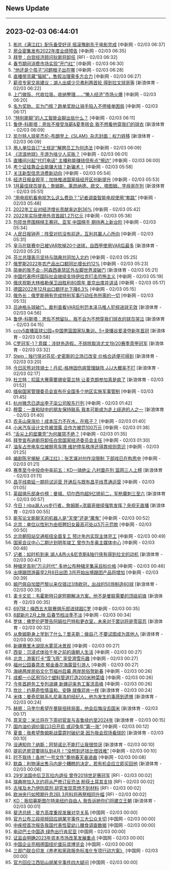## News Update
---
2023-02-03 06:44:01
---
1. <a target="_blank" href="http://www.chinanews.com//cul/2023/02-03/9946290.shtml">影片《满江红》配乐备受好评 摇滚豫剧先于电影完成</a> [中新网 - 02/03 06:37]
2. <a target="_blank" href="http://www.chinanews.com//cj/2023/02-03/9946289.shtml">房企密集发布2022年度业绩预告</a> [中新网 - 02/03 06:35]
3. <a target="_blank" href="https://www.rfi.fr/cn/%E8%B4%A2%E7%BB%8F%E5%BF%AB%E8%AE%AF/20230202-%E6%AC%A7%E8%82%A1%E6%94%B6%E9%AB%98">拜登：白宫经济顾问狄斯将卸任</a> [RFI - 02/03 06:32]
4. <a target="_blank" href="http://www.chinanews.com//cj/2023/02-03/9946288.shtml">春节期间消费市场实现“开门红”</a> [中新网 - 02/03 06:30]
5. <a target="_blank" href="http://www.chinanews.com//sh/2023/02-03/9946287.shtml">“他还是个孩子”问题根子出在哪</a> [中新网 - 02/03 06:28]
6. <a target="_blank" href="http://www.chinanews.com//cj/2023/02-03/9946286.shtml">直播带货藏“猫腻”，售假治理需多方合力</a> [中新网 - 02/03 06:27]
7. <a target="_blank" href="https://k.sina.cn/article_2018499075_784fda0302001ldc9.html?from=sports&subch=osport">薪资专家交易建议：湖人出威少贝弗利两首轮 得到拉文球哥等</a> [新浪体育 - 02/03 06:22]
8. <a target="_blank" href="http://www.chinanews.com//cj/2023/02-03/9946285.shtml">上门做饭、代收垃圾、收纳整理……“懒人经济”市场火爆</a> [中新网 - 02/03 06:20]
9. <a target="_blank" href="http://www.chinanews.com//cj/2023/02-03/9946284.shtml">名为奖励、实为门槛？跑单奖励让骑手陷入不停接单困局</a> [中新网 - 02/03 06:17]
10. <a target="_blank" href="http://www.chinanews.com//cj/2023/02-03/9946283.shtml">“特别能聊”的人工智能会聊出些什么？</a> [中新网 - 02/03 06:11]
11. <a target="_blank" href="https://k.sina.cn/article_2018499075_784fda0304001ldc7.html?from=sports&subch=osport">鲁伊-科斯塔：恩佐不接受涨薪&夏季转会 我不想看他穿我们的球衣</a> [新浪体育 - 02/03 06:09]
12. <a target="_blank" href="https://k.sina.cn/article_2018499075_784fda0302001ldc2.html?from=sports&subch=osport">凯尔特人球星杰伦-布朗登上《SLAM》杂志封面：权力转移</a> [新浪体育 - 02/03 06:09]
13. <a target="_blank" href="http://www.chinanews.com//sh/2023/02-03/9946282.shtml">用人单位自订“土规定”解聘员工为何违法</a> [中新网 - 02/03 06:09]
14. <a target="_blank" href="http://www.chinanews.com//cj/2023/02-03/9946281.shtml">《流浪地球》手游为啥少人买账？</a> [中新网 - 02/03 06:01]
15. <a target="_blank" href="http://www.chinanews.com//cj/2023/02-03/9946280.shtml">直播间兴起“代打电话” 主播称能赚钱但有点“擦边”</a> [中新网 - 02/03 06:00]
16. <a target="_blank" href="http://www.chinanews.com//sh/2023/02-03/9946279.shtml">考个证挂靠企业能赚大钱？新骗术！</a> [中新网 - 02/03 05:58]
17. <a target="_blank" href="http://www.chinanews.com//cj/2023/02-03/9946278.shtml">关注新型信息消费新动向</a> [中新网 - 02/03 05:54]
18. <a target="_blank" href="http://www.chinanews.com//cj/2023/02-03/9946277.shtml">经济日报金观平：加快推进国家级经开区创新提升</a> [中新网 - 02/03 05:53]
19. <a target="_blank" href="https://k.sina.cn/article_2018499075_784fda0302001ldbk.html?from=sports&subch=osport">1月最佳球员提名：詹姆斯、莱昂纳德、欧文、塔图姆、字母哥在列</a> [新浪体育 - 02/03 05:51]
20. <a target="_blank" href="http://www.chinanews.com//cj/2023/02-03/9946276.shtml">“用电视机看电视怎么这么费劲？”记者调查智能电视使用“套路”</a> [中新网 - 02/03 05:48]
21. <a target="_blank" href="http://www.chinanews.com//cj/2023/02-03/9946275.shtml">2022年工业对经济增长贡献率达到36%</a> [中新网 - 02/03 05:42]
22. <a target="_blank" href="http://www.chinanews.com//cj/2023/02-03/9946274.shtml">2022年实际使用外资首超1.2万亿元</a> [中新网 - 02/03 05:38]
23. <a target="_blank" href="http://www.chinanews.com//ty/2023/02-03/9946273.shtml">包揽世界围棋棋王赛冠、亚军 中国棋手 期待再上新台阶</a> [中新网 - 02/03 05:34]
24. <a target="_blank" href="http://www.chinanews.com//gn/2023/02-03/9946272.shtml">人民日报钟声：阵营对抗没有前途，互利共赢人心所向</a> [中新网 - 02/03 05:31]
25. <a target="_blank" href="https://k.sina.cn/article_2018499075_784fda0302001ldba.html?from=sports&subch=osport">皇马在联赛中已被VAR吹掉20个进球，自西甲使用VAR后最多</a> [新浪体育 - 02/03 05:25]
26. <a target="_blank" href="http://www.chinanews.com//gj/2023/02-03/9946271.shtml">芬兰总理表示坚持与瑞典共同加入北约</a> [中新网 - 02/03 05:25]
27. <a target="_blank" href="http://www.chinanews.com//gj/2023/02-03/9946270.shtml">俄罗斯2022年农产品出口额同比增长约12%</a> [中新网 - 02/03 05:23]
28. <a target="_blank" href="https://k.sina.cn/article_2018499075_784fda0302001ldbc.html?from=sports&subch=osport">简单的我不会💥阿森西奥禁区外左脚世界波破门</a> [新浪体育 - 02/03 05:21]
29. <a target="_blank" href="http://www.chinanews.com//gj/2023/02-03/9946269.shtml">中国代表呼吁国际社会继续支持伊拉克打击恐怖主义</a> [中新网 - 02/03 05:19]
30. <a target="_blank" href="http://www.chinanews.com//gj/2023/02-03/9946268.shtml">俄庆祝斯大林格勒保卫战胜利80周年 普京出席并讲话</a> [中新网 - 02/03 05:17]
31. <a target="_blank" href="http://www.chinanews.com//gj/2023/02-03/9946267.shtml">德国2022年12月出口额环比下降6.3%</a> [中新网 - 02/03 05:15]
32. <a target="_blank" href="http://www.chinanews.com//gj/2023/02-03/9946266.shtml">俄外长：俄罗斯拥有完成特别军事行动任务所需的一切</a> [中新网 - 02/03 05:13]
33. <a target="_blank" href="https://k.sina.cn/article_2018499075_784fda0302001ldb7.html?from=sports&subch=osport">吕迪格头球破门，裁判查看VAR后判罚本泽马推人犯规进球无效</a> [新浪体育 - 02/03 04:56]
34. <a target="_blank" href="https://k.sina.cn/article_2018499075_784fda0302001ldb3.html?from=sports&subch=osport">鲁伊-科斯塔：恩佐不想留队，我不会为不想穿我们球衣的球员哭泣</a> [新浪体育 - 02/03 04:15]
35. <a target="_blank" href="https://k.sina.cn/article_1685707867_6479dc5b001019xgj.html?from=sports&subch=cnfootball">cctv5直播篮球公园+中国男篮国家队集训，5+录播谷爱凌夺新年首冠</a> [新浪体育 - 02/03 03:58]
36. <a target="_blank" href="https://k.sina.cn/article_2018499075_784fda0302001lday.html?from=sports&subch=osport">C罗冠军-1？意媒：涉财务造假，不排除取消尤文19/20赛季意甲冠军</a> [新浪体育 - 02/03 03:32]
37. <a target="_blank" href="https://k.sina.cn/article_2018499075_784fda0302001ldax.html?from=sports&subch=osport">Stein：独行侠对芬尼-史密斯的立场已改变 价格合适便可得到</a> [新浪体育 - 02/03 03:20]
38. <a target="_blank" href="https://k.sina.cn/article_2018499075_784fda0302001ldaf.html?from=sports&subch=osport">今日灰熊对阵骑士！丹尼-格林因伤病管理缺阵 JJJ大概率不打</a> [新浪体育 - 02/03 02:17]
39. <a target="_blank" href="https://k.sina.cn/article_2018499075_784fda0302001ldaa.html?from=sports&subch=osport">杜兰特：扣篮大赛需要锡安莫兰特 让麦克朗参加真是疯了</a> [新浪体育 - 02/03 01:52]
40. <a target="_blank" href="http://www.chinanews.com//gj/2023/02-03/9946265.shtml">缅甸国家管理委员会宣布在全国多个地区实施军事管制</a> [中新网 - 02/03 01:45]
41. <a target="_blank" href="http://www.chinanews.com//cj/2023/02-03/9946264.shtml">杭州微念已退出李子柒公司股东行列</a> [中新网 - 02/03 01:42]
42. <a target="_blank" href="https://k.sina.cn/article_2018499075_784fda0302001lda8.html?from=sports&subch=osport">穆雷：一直和狱中的朋友保持联系 我本可能成为走上歧途的人之一</a> [新浪体育 - 02/03 01:40]
43. <a target="_blank" href="http://www.chinanews.com//cj/2023/02-03/9946263.shtml">农夫山泉涨价！成本压力不在水，在瓶子？</a> [中新网 - 02/03 01:40]
44. <a target="_blank" href="http://www.chinanews.com//cj/2023/02-03/9946262.shtml">小米汽车设计文件被泄露 合作方被罚100万元</a> [中新网 - 02/03 01:38]
45. <a target="_blank" href="http://www.chinanews.com//sh/2023/02-03/9946260.shtml">“舌尖上的罂粟壳”为何屡禁不绝？</a> [中新网 - 02/03 01:35]
46. <a target="_blank" href="http://www.chinanews.com//gj/2023/02-03/9946261.shtml">拜登宣布迪斯将卸任白宫国家经济委员会主任</a> [中新网 - 02/03 01:30]
47. <a target="_blank" href="http://www.chinanews.com//sh/2023/02-03/9946259.shtml">油车占充电车位被掰弯车牌 维护停车秩序还得靠规则意识</a> [中新网 - 02/03 01:25]
48. <a target="_blank" href="http://www.chinanews.com//cul/2023/02-03/9946258.shtml">编剧陈宇揭秘《满江红》：张艺谋对创作没限制 下部戏已在构思中</a> [中新网 - 02/03 01:21]
49. <a target="_blank" href="https://k.sina.cn/article_2018499075_784fda0302001lda2.html?from=sports&subch=osport">赛季至今中投命中率前五：KD一骑绝尘 八村塁在列 篮网三人上榜</a> [新浪体育 - 02/03 01:11]
50. <a target="_blank" href="http://www.chinanews.com//cj/2023/02-03/9946257.shtml">昌平线南延一期将试运营 开通后与既有昌平线贯通运营</a> [中新网 - 02/03 01:05]
51. <a target="_blank" href="https://k.sina.cn/article_2018499075_784fda0302001lda0.html?from=sports&subch=osport">英超俱乐部身价榜：曼城、切尔西均超9亿镑前二，军枪魔刺三至六</a> [新浪体育 - 02/03 00:57]
52. <a target="_blank" href="https://k.sina.cn/article_1685707867_6479dc5b001019xg7.html?from=sports&subch=nba">今日！nba湖人vs步行者，詹姆斯+浓眉哥继续强势发挥？央视无直播</a> [新浪体育 - 02/03 00:55]
53. <a target="_blank" href="http://www.chinanews.com//cj/2023/02-03/9946256.shtml">能写论文能聊天的机器人是“天使”还是“魔鬼”</a> [中新网 - 02/03 00:52]
54. <a target="_blank" href="http://www.chinanews.com//sh/2023/02-03/9946255.shtml">北京：单位以性别为由拒聘妇女最高可处以5万元罚款</a> [中新网 - 02/03 00:50]
55. <a target="_blank" href="http://www.chinanews.com//cj/2023/02-03/9946254.shtml">北京朝阳站交通枢纽全面复工 预计年内实现主体完工</a> [中新网 - 02/03 00:49]
56. <a target="_blank" href="http://www.chinanews.com//cj/2023/02-03/9946253.shtml">国家会议中心二期计划明年竣工 曾作为冬奥主媒体中心</a> [中新网 - 02/03 00:48]
57. <a target="_blank" href="https://k.sina.cn/article_2018499075_784fda0302001ld9y.html?from=sports&subch=osport">记者：如时机到来 湖人&热火&尼克斯&独行侠有得到拉文的动机</a> [新浪体育 - 02/03 00:47]
58. <a target="_blank" href="http://www.chinanews.com//cj/2023/02-03/9946252.shtml">种植牙告别“万元时代” 多地公布种植牙集采目标价格</a> [中新网 - 02/03 00:46]
59. <a target="_blank" href="http://www.chinanews.com//cj/2023/02-03/9946251.shtml">出境跟团游最早2月6日出团 3月开始出境跟团产品将增加</a> [中新网 - 02/03 00:39]
60. <a target="_blank" href="https://k.sina.cn/article_2018499075_784fda0302001ld9s.html?from=sports&subch=osport">姆巴佩自加盟巴黎以来仅错过3场欧冠，出战的50场制造60球</a> [新浪体育 - 02/03 00:35]
61. <a target="_blank" href="https://k.sina.cn/article_2018499075_784fda0302001ld9r.html?from=sports&subch=osport">麦卡文尼：韦霍斯特只是短期解决方案，他不是曼联需要的顶级前锋</a> [新浪体育 - 02/03 00:35]
62. <a target="_blank" href="http://www.chinanews.com//ty/2023/02-03/9946250.shtml">697球！梅西五大联赛俱乐部进球超C罗</a> [中新网 - 02/03 00:35]
63. <a target="_blank" href="http://www.chinanews.com//cul/2023/02-03/9946249.shtml">8部新片2月上映 后春节档淡季不淡</a> [中新网 - 02/03 00:34]
64. <a target="_blank" href="https://k.sina.cn/article_2018499075_784fda0302001ld9q.html?from=sports&subch=osport">罗体：佛罗伦萨警告阿姆拉巴特和更衣室，未来对于罢训将是零容忍</a> [新浪体育 - 02/03 00:32]
65. <a target="_blank" href="https://k.sina.cn/article_2018499075_784fda0302001ld9p.html?from=sports&subch=osport">从詹姆斯身上学到了什么？里夫斯：做自己 不要试图成为其他人</a> [新浪体育 - 02/03 00:30]
66. <a target="_blank" href="http://www.chinanews.com//sh/shipin/cns-d/2023/02-03/news950258.shtml">新疆赛里木湖现水雾蓝冰景观</a> [中新网 - 02/03 00:27]
67. <a target="_blank" href="http://www.chinanews.com//cul/shipin/cns-d/2023/02-03/news950260.shtml">西安：沉浸式体验千年之前的唐朝人生活</a> [中新网 - 02/03 00:27]
68. <a target="_blank" href="http://www.chinanews.com//ty/shipin/cns-d/2023/02-03/news950261.shtml">北京：游客打卡“雪飞燕” 享受滑雪乐趣</a> [中新网 - 02/03 00:27]
69. <a target="_blank" href="http://www.chinanews.com//sh/shipin/cns-d/2023/02-03/news950259.shtml">福州公园春意浓 郁金香花海露营引游人</a> [中新网 - 02/03 00:27]
70. <a target="_blank" href="http://www.chinanews.com//sh/shipin/cns/2023/02-03/news950255.shtml">海峡两岸民俗文化节福州启幕 两岸民俗贺新春</a> [中新网 - 02/03 00:26]
71. <a target="_blank" href="http://www.chinanews.com//sh/shipin/cns-d/2023/02-03/news950257.shtml">成都一小区用150个塑料管道打造200米种菜墙</a> [中新网 - 02/03 00:26]
72. <a target="_blank" href="http://www.chinanews.com//cj/shipin/cns-d/2023/02-03/news950256.shtml">今年首趟务工专列进疆 新疆迎来务工客流高峰</a> [中新网 - 02/03 00:26]
73. <a target="_blank" href="https://k.sina.cn/article_2018499075_784fda0302001ld9o.html?from=sports&subch=osport">坎比：约基奇性情温和、安静 就像邓肯一样</a> [新浪体育 - 02/03 00:24]
74. <a target="_blank" href="https://k.sina.cn/article_2018499075_784fda0302001ld9n.html?from=sports&subch=osport">米体：曼奇尼联系扎尼奥洛的经纪人，他为发生的事感到遗憾</a> [新浪体育 - 02/03 00:24]
75. <a target="_blank" href="https://k.sina.cn/article_2018499075_784fda0302001ld9k.html?from=sports&subch=osport">赫顿：马奎尔希望在曼联扭转局面，他会后悔没去国米</a> [新浪体育 - 02/03 00:17]
76. <a target="_blank" href="https://k.sina.cn/article_2018499075_784fda0302001ld9j.html?from=sports&subch=osport">意天空：米兰将在下周初官宣与吉鲁续约至2024年</a> [新浪体育 - 02/03 00:15]
77. <a target="_blank" href="http://www.chinanews.com//cj/2023/02-03/9946239.shtml">国内油价调价窗口3日开启 或迎兔年“第一涨”</a> [中新网 - 02/03 00:12]
78. <a target="_blank" href="https://k.sina.cn/article_2018499075_784fda0302001ld9h.html?from=sports&subch=osport">夏普：我希望詹姆斯战雷霆时破纪录 因为我会现场看球的</a> [新浪体育 - 02/03 00:10]
79. <a target="_blank" href="https://k.sina.cn/article_2018499075_784fda0302001ld9g.html?from=sports&subch=osport">没通知你？纳斯：阿努诺比不能打让我很惊讶</a> [新浪体育 - 02/03 00:10]
80. <a target="_blank" href="http://www.chinanews.com//cj/2023/02-03/9946240.shtml">提前还房贷要排队到4月！“没想到还钱比借钱难”</a> [中新网 - 02/03 00:10]
81. <a target="_blank" href="http://www.chinanews.com//cj/2023/02-03/9946241.shtml">时不我待！各地“一号文件”奏响春天奋进曲</a> [中新网 - 02/03 00:08]
82. <a target="_blank" href="https://k.sina.cn/article_2018499075_784fda0302001ld9e.html?from=sports&subch=osport">默森：利物浦出售马内是个糟糕的决定，若有机会应立即买回他</a> [新浪体育 - 02/03 00:06]
83. <a target="_blank" href="https://www.rfi.fr/cn/%E8%B4%A2%E7%BB%8F%E5%BF%AB%E8%AE%AF/20230202-%E7%BE%8E%E8%82%A1%E5%A4%9A%E6%94%B6%E7%BA%A2">29岁法国中后卫瓦拉内退役 曾夺2018世足赛冠军</a> [RFI - 02/03 00:02]
84. <a target="_blank" href="https://www.rfi.fr/cn/%E8%BF%90%E5%8A%A8%E5%A4%A9%E5%9C%B0/20230202-29%E5%B2%81%E6%B3%95%E5%9B%BD%E4%B8%AD%E5%90%8E%E5%8D%AB%E7%93%A6%E6%8B%89%E5%86%85%E9%80%80%E5%BD%B9-%E6%9B%BE%E5%A4%BA2018%E4%B8%96%E8%B6%B3%E8%B5%9B%E5%86%A0%E5%86%9B">瑞典拚加入北约将从严修订反恐法 盼获土耳其支持</a> [RFI - 02/03 00:02]
85. <a target="_blank" href="https://www.rfi.fr/cn/%E5%9B%BD%E9%99%85%E6%8A%A5%E9%81%93/20230202-%E6%9F%A5%E5%BE%B7%E6%80%BB%E7%BB%9F%E5%BE%B7%E6%AF%94%E8%AE%BF%E4%BB%A5%E8%89%B2%E5%88%97-%E4%B8%BA%E9%A6%96%E8%AE%BE%E9%A9%BB%E4%BB%A5%E5%A4%A7%E4%BD%BF%E9%A6%86%E6%8F%AD%E5%B9%95">古埃及木乃伊防腐剂  研究发现意想不到材料</a> [RFI - 02/03 00:02]
86. <a target="_blank" href="https://www.rfi.fr/cn/%E5%9B%BD%E9%99%85%E6%8A%A5%E9%81%93/20230202-%E6%9F%A5%E5%BE%B7%E6%80%BB%E7%BB%9F%E5%BE%B7%E6%AF%94%E8%AE%BF%E4%BB%A5%E8%89%B2%E5%88%97-%E4%B8%BA%E9%A6%96%E8%AE%BE%E9%A9%BB%E4%BB%A5%E5%A4%A7%E4%BD%BF%E9%A6%86%E6%8F%AD%E5%B9%95">欧洲央行如预期升息2码 3月料将再祭相同升幅</a> [RFI - 02/03 00:02]
87. <a target="_blank" href="https://k.sina.cn/article_2018499075_784fda0302001ld9d.html?from=sports&subch=osport">KD：我招募斯图尔特来纽约自由人 我告诉她你们将建立王朝</a> [新浪体育 - 02/03 00:01]
88. <a target="_blank" href="http://news.china.com.cn/2023-02/03/content_85086128.htm">斐济总统：斐方高度重视发展对华关系</a> [中国网 - 02/03 00:00]
89. <a target="_blank" href="http://news.china.com.cn/2023-02/03/content_85086154.htm">官方公布三段视频回应胡某宇事件三大公众关切</a> [中国网 - 02/03 00:00]
90. <a target="_blank" href="http://news.china.com.cn/2023-02/03/content_85086170.htm">中疾控首次报告我国代表性婴幼儿膳食调查数据</a> [中国网 - 02/03 00:00]
91. <a target="_blank" href="http://news.china.com.cn/2023-02/03/content_85086129.htm">电动巴士中国造 绿色出行肯尼亚</a> [中国网 - 02/03 00:00]
92. <a target="_blank" href="http://news.china.com.cn/2023-02/03/content_85086168.htm">证监会明确2023年资本市场改革发展重点</a> [中国网 - 02/03 00:00]
93. <a target="_blank" href="http://news.china.com.cn/2023-02/03/content_85086127.htm">中国企业亮相德国纽伦堡玩具博览会</a> [中国网 - 02/03 00:00]
94. <a target="_blank" href="http://news.china.com.cn/2023-02/03/content_85086183.htm">三部门联合印发《养老和家政服务标准化专项行动方案》</a> [中国网 - 02/03 00:00]
95. <a target="_blank" href="http://news.china.com.cn/2023-02/03/content_85086153.htm">官方回应江西铅山胡某宇事件四大疑问</a> [中国网 - 02/03 00:00]
